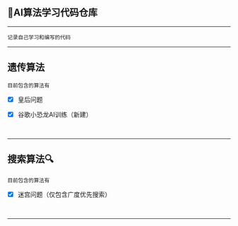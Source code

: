 ## 🤖AI算法学习代码仓库

<hr>

`记录自己学习和编写的代码`

<hr>

## 遗传算法

``目前包含的算法有``
- [x] 皇后问题
- [x] 谷歌小恐龙AI训练（新建）


<br>
<hr>

## 搜索算法🔍

``目前包含的算法有``
- [x] 迷宫问题（仅包含广度优先搜索）

<br>
<hr>
